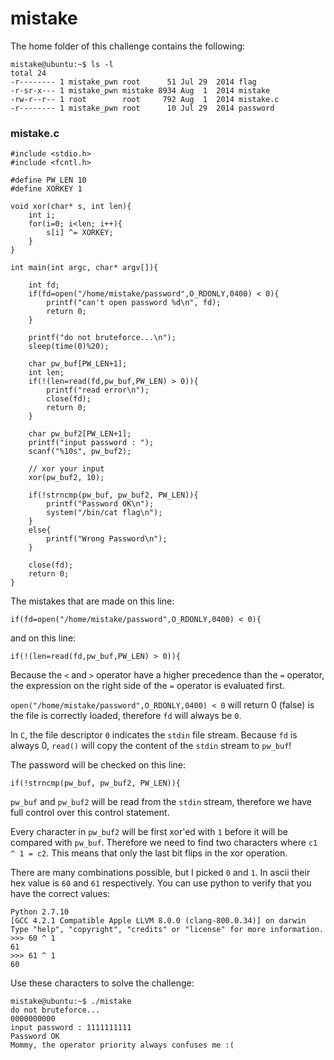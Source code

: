 # mistake

The home folder of this challenge contains the following:

```
mistake@ubuntu:~$ ls -l
total 24
-r-------- 1 mistake_pwn root      51 Jul 29  2014 flag
-r-sr-x--- 1 mistake_pwn mistake 8934 Aug  1  2014 mistake
-rw-r--r-- 1 root        root     792 Aug  1  2014 mistake.c
-r-------- 1 mistake_pwn root      10 Jul 29  2014 password

```

### mistake.c
```
#include <stdio.h>
#include <fcntl.h>

#define PW_LEN 10
#define XORKEY 1

void xor(char* s, int len){
	int i;
	for(i=0; i<len; i++){
		s[i] ^= XORKEY;
	}
}

int main(int argc, char* argv[]){
	
	int fd;
	if(fd=open("/home/mistake/password",O_RDONLY,0400) < 0){
		printf("can't open password %d\n", fd);
		return 0;
	}

	printf("do not bruteforce...\n");
	sleep(time(0)%20);

	char pw_buf[PW_LEN+1];
	int len;
	if(!(len=read(fd,pw_buf,PW_LEN) > 0)){
		printf("read error\n");
		close(fd);
		return 0;		
	}

	char pw_buf2[PW_LEN+1];
	printf("input password : ");
	scanf("%10s", pw_buf2);

	// xor your input
	xor(pw_buf2, 10);

	if(!strncmp(pw_buf, pw_buf2, PW_LEN)){
		printf("Password OK\n");
		system("/bin/cat flag\n");
	}
	else{
		printf("Wrong Password\n");
	}

	close(fd);
	return 0;
}

```

The mistakes that are made on this line:

```
if(fd=open("/home/mistake/password",O_RDONLY,0400) < 0){
```

and on this line:

```
if(!(len=read(fd,pw_buf,PW_LEN) > 0)){
```

Because the `<` and `>` operator have a higher precedence than the `=` operator, the expression on the right side of the `=` operator is evaluated first.

`open("/home/mistake/password",O_RDONLY,0400) < 0` will return 0 (false) is the file is correctly loaded, therefore `fd` will always be `0`.

In `C`, the file descriptor `0` indicates the `stdin` file stream. Because `fd` is always 0, `read()` will copy the content of the `stdin` stream to `pw_buf`!

The password will be checked on this line:
```
if(!strncmp(pw_buf, pw_buf2, PW_LEN)){
```

`pw_buf` and `pw_buf2` will be read from the `stdin` stream, therefore we have full control over this control statement.

Every character in `pw_buf2` will be first xor'ed with `1` before it will be compared with `pw_buf`. Therefore we need to find two characters where `c1 ^ 1 = c2`. This means that only the last bit flips in the xor operation.

There are many combinations possible, but I picked `0` and `1`. In ascii their hex value is `60` and `61` respectively. You can use python to verify that you have the correct values:

```
Python 2.7.10
[GCC 4.2.1 Compatible Apple LLVM 8.0.0 (clang-800.0.34)] on darwin
Type "help", "copyright", "credits" or "license" for more information.
>>> 60 ^ 1
61
>>> 61 ^ 1
60
```

Use these characters to solve the challenge:

```
mistake@ubuntu:~$ ./mistake 
do not bruteforce...
0000000000
input password : 1111111111
Password OK
Mommy, the operator priority always confuses me :(
```